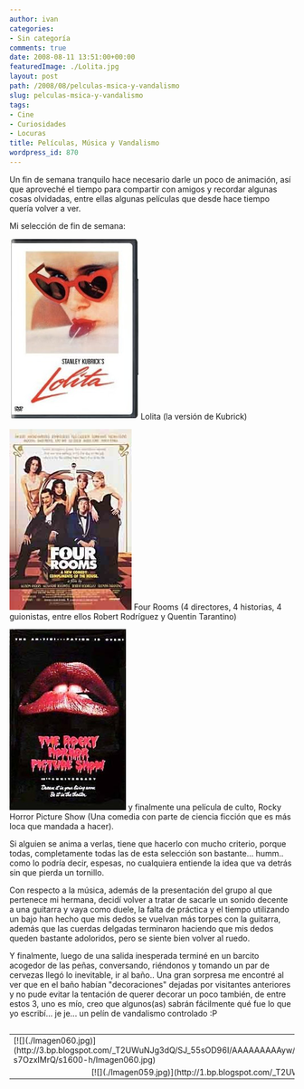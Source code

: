 ```yaml
---
author: ivan
categories:
- Sin categoría
comments: true
date: 2008-08-11 13:51:00+00:00
featuredImage: ./Lolita.jpg
layout: post
path: /2008/08/pelculas-msica-y-vandalismo
slug: pelculas-msica-y-vandalismo
tags:
- Cine
- Curiosidades
- Locuras
title: Películas, Música y Vandalismo
wordpress_id: 870
---
```


Un fin de semana tranquilo hace necesario darle un poco de animación, así que aproveché el tiempo para compartir con amigos y recordar algunas cosas olvidadas, entre ellas algunas películas que desde hace tiempo quería volver a ver.

Mi selección de fin de semana:

![](./Lolita.jpg)
Lolita (la versión de Kubrick)

![](./FourRooms.jpg)
Four Rooms (4 directores, 4 historias, 4 guionistas, entre ellos Robert Rodríguez y Quentin Tarantino)

![](./Rocky_horror.jpg)
y finalmente una película de culto, Rocky Horror Picture Show (Una comedia con parte de ciencia ficción que es más loca que mandada a hacer).

Si alguien se anima a verlas, tiene que hacerlo con mucho criterio, porque todas, completamente todas las de esta selección son bastante... humm.. como lo podría decir, espesas, no cualquiera entiende la idea que va detrás sin que pierda un tornillo.

Con respecto a la música, además de la presentación del grupo al que pertenece mi hermana, decidí volver a tratar de sacarle un sonido decente a una guitarra y vaya como duele, la falta de práctica y el tiempo utilizando un bajo han hecho que mis dedos se vuelvan más torpes con la guitarra, además que las cuerdas delgadas terminaron haciendo que mis dedos queden bastante adoloridos, pero se siente bien volver al ruedo.

Y finalmente, luego de una salida inesperada terminé en un barcito acogedor de las peñas, conversando, riéndonos y tomando un par de cervezas llegó lo inevitable, ir al baño.. Una gran sorpresa me encontré al ver que en el baño habían "decoraciones" dejadas por visitantes anteriores y no pude evitar la tentación de querer decorar un poco también, de entre estos 3, uno es mío, creo que algunos(as) sabrán fácilmente qué fue lo que yo escribí... je je... un pelín de vandalismo controlado :P<table cellpadding="0" cellspacing="0" border="0" width="100%" ></table><table cellpadding="0" cellspacing="0" border="0" width="100%" ><tbody ><tr >

<td >[![](./Imagen060.jpg)](http://3.bp.blogspot.com/_T2UWuNJg3dQ/SJ_55sOD96I/AAAAAAAAAyw/T-s7OzxIMrQ/s1600-h/Imagen060.jpg)
</td>

<td >[![](./Baño.jpg)](http://3.bp.blogspot.com/_T2UWuNJg3dQ/SJ_55gpDaAI/AAAAAAAAAy4/1HUSxDiK2qc/s1600-h/Ba%C3%B1o.jpg)
</td>
</tr>
<tr >

<td colspan="2" align="center" >[![](./Imagen059.jpg)](http://1.bp.blogspot.com/_T2UWuNJg3dQ/SJ_55YkKyMI/AAAAAAAAAyo/PafKo0ClV6I/s1600-h/Imagen059.jpg)
</td>
</tr>
</tbody></table>